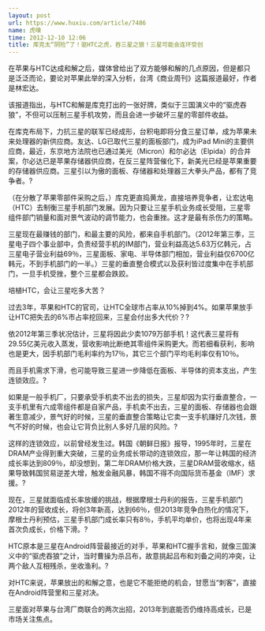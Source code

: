 ```yaml
---
layout: post
url: https://www.huxiu.com/article/7486
name: 虎嗅
time: 2012-12-10 12:06
title: 库克太“阴险”了！驱HTC之虎，吞三星之狼！三星可能会连环受创
---
```

在苹果与HTC达成和解之后，媒体曾给出了双方能够和解的几点原因，但是都只是泛泛而论，要论对苹果此举的深入分析，台湾《商业周刊》这篇报道最好，作者是林宏达。

该报道指出，与HTC和解是库克打出的一张好牌，类似于三国演义中的“驱虎吞狼”，不但可以压制三星手机攻势，而且会进一步破坏三星的零部件收益。

在库克布局下，力抗三星的联军已经成形，台积电即将分食三星订单，成为苹果未来处理器的新供应商。友达、LG已取代三星的面板部门，成为iPad Mini的主要供应商，最近，东京地方法院也已通过美光（Micron）和尔必达（Elpida）的合并案，尔必达已是苹果存储器供应商，在反三星阵营催化下，新美光已经是苹果重要的存储器供应商。三星引以为傲的面板、存储器和处理器三大拳头产品，都有了竞争者。?

（在分散了苹果零部件采购之后，）库克更直捣黄龙，直接培养竞争者，让宏达电（HTC）去制衡三星手机部门发展。因为只要让三星手机业务成长受阻，三星零组件部门销量和面对景气波动的调节能力，也会重挫。这才是最有杀伤力的策略。

三星现在最赚钱的部门，和最主要的风险，都来自手机部门。（2012年第三季，三星电子四个事业部中，负责经营手机的IM部门，营业利益高达5.63万亿韩元，占三星电子营业利益69％，三星面板、家电、半导体部门相加，营业利益仅6700亿韩元，不到手机部门的一半。）三星的垂直整合模式以及获利皆过度集中在手机部门，一旦手机受挫，整个三星都会跌跤。

培植HTC，会让三星吃多大苦？

过去3年，苹果和HTC的官司，让HTC全球市占率从10%掉到4%。如果苹果放手让HTC把失去的6%市占率挖回来，三星会付出多大代价？?

依2012年第三季状况估计，三星将因此少卖1079万部手机！这代表三星将有29.55亿美元收入蒸发，营收影响比断绝其零组件采购更大。而若细看获利，影响也是更大，因手机部门毛利率约为17％，其它三个部门平均毛利率仅有10％。

而且手机需求下滑，也可能导致三星进一步降低在面板、半导体的资本支出，产生连锁效应。?

如果是一般手机厂，只要承受手机卖不出去的损失，三星却因为实行垂直整合，一支手机里有六成零组件都是自家产品，手机卖不出去，三星的面板、存储器也会跟著生意减少，景气好的时候，三星的垂直整合策略让它卖一支手机赚好几次钱，景气不好的时候，也会让它背负比别人多好几层的风险。?

这样的连锁效应，以前曾经发生过。韩国《朝鲜日报》报导，1995年时，三星在DRAM产业得到重大突破，三星的业务成长带动的连锁效应，那一年让韩国的经济成长率达到809％，却没想到，第二年DRAM价格大跌，三星DRAM营收缩水，结果导致韩国贸易逆差大增，触发金融风暴，韩国不得不向国际货币基金（IMF）求援。?

现在，三星就面临成长率放缓的挑战，根据摩根士丹利的报告，三星手机部门2012年的营收成长，将创3年新高，达到66％，但2013年竞争白热化的情况下，摩根士丹利预估，三星手机部门成长率只有8％，手机平均单价，也将出现4年来首次负成长，价格下滑。?

HTC原本是三星在Android阵营最接近的对手，苹果和HTC握手言和，就像三国演义中的“驱虎吞狼”之计，当时曹操为杀吕布，故意挑起吕布和刘备之间的冲突，让两个敌人互相残杀，坐收渔利。?

对HTC来说，苹果放出的和解之意，也是它不能拒绝的机会，甘愿当“刺客”，直接在Android阵营里和三星对决。

三星面对苹果与台湾厂商联合的两次出招，2013年到底能否仍维持高成长，已是市场关注焦点。

